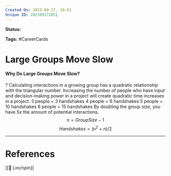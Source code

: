 ```yaml
---
Created On: 2023-09-27, 10:51
Unique ID: 202309271051
---
```

**Status:** 

**Tags:** #CareerCards 

# Large Groups Move Slow

#### Why Do Large Groups Move Slow?
?
Calculating interactions in a growing group has a quadratic relationship with the triangular number.
Increasing the number of people who have input and decision-making power in a project will create quadratic time increases in a project. 
3 people = 3 handshakes
4 people = 6 handshakes
5 people = 10 handshakes
6 people = 15 handshakes
By doubling the group size, you have 5x the amount of potential interactions. 
$$ n = Group Size - 1 $$
$$ Handshakes = (n^2 + n) / 2 $$
<!--SR:!2024-08-17,5,170-->



---
# References

[[🔩 Linchpin]]